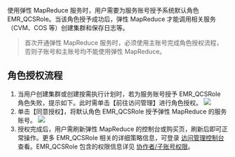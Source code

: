 使用弹性 MapReduce 服务时，用户需要为服务账号授予系统默认角色 EMR_QCSRole。当该角色授予成功后，弹性 MapReduce 才能调用相关服务（CVM、COS 等）创建集群和保存日志等。
>首次开通弹性 MapReduce 服务时，必须使用主账号完成角色授权流程，否则子账号和主账号均不能使用弹性 MapReduce。

## 角色授权流程
1. 当用户创建集群或创建按需执行计划时，若为服务账号授予 EMR_QCSRole 角色失败，提示如下。此时需单击【前往访问管理】进行角色授权。
![](https://main.qcloudimg.com/raw/56795633007852cb9fa07d3509e51789.png)
2. 单击【同意授权】，将默认角色 EMR_QCSRole 授予弹性 MapReduce 的服务账号。
 ![](https://main.qcloudimg.com/raw/e47130867d10e1371c7ef85a47cb52c2.png)
3. 授权完成后，用户需刷新弹性 MapReduce 的控制台或购买页，刷新后即可正常操作。更多 EMR_QCSRole 相关的详细策略信息，可登录 [访问管理控制台](https://console.cloud.tencent.com/cam/policy) 查看。EMR_QCSRole 包含的权限信息详见 [协作者/子账号权限](https://intl.cloud.tencent.com/document/product/1026/31100)。
